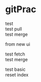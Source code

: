 # gitPrac
test  
test pull  
test merge  
  
  
from new ui 

test fetch  
test merge
  
test basic  
reset index  
